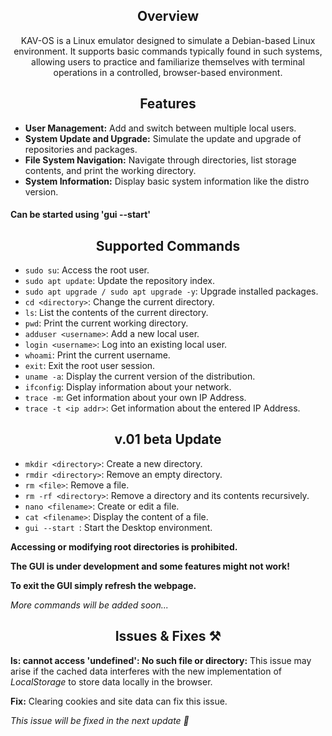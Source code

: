 

<h2 align="center">Overview</h2>
<p align="center">KAV-OS is a Linux emulator designed to simulate a Debian-based Linux environment. It supports basic commands typically found in such systems, allowing users to practice and familiarize themselves with terminal operations in a controlled, browser-based environment.</p>

<h2 align="center">Features</h2>
<ul>
  <li><strong>User Management:</strong> Add and switch between multiple local users.</li>
  <li><strong>System Update and Upgrade:</strong> Simulate the update and upgrade of repositories and packages.</li>
  <li><strong>File System Navigation:</strong> Navigate through directories, list storage contents, and print the working directory.</li>
  <li><strong>System Information:</strong> Display basic system information like the distro version.</li>
</ul>


<h4>Can be started using 'gui --start'</h4>

<h2 align="center">Supported Commands</h2>
<ul>
  <li><code>sudo su</code>: Access the root user.</li>
  <li><code>sudo apt update</code>: Update the repository index.</li>
  <li><code>sudo apt upgrade / sudo apt upgrade -y</code>: Upgrade installed packages.</li>
  <li><code>cd &lt;directory&gt;</code>: Change the current directory.</li>
  <li><code>ls</code>: List the contents of the current directory.</li>
  <li><code>pwd</code>: Print the current working directory.</li>
  <li><code>adduser &lt;username&gt;</code>: Add a new local user.</li>
  <li><code>login &lt;username&gt;</code>: Log into an existing local user.</li>
  <li><code>whoami</code>: Print the current username.</li>
  <li><code>exit</code>: Exit the root user session.</li>
  <li><code>uname -a</code>: Display the current version of the distribution.</li>
  <li><code>ifconfig</code>: Display information about your network.</li>
  <li><code>trace -m</code>: Get information about your own IP Address.</li>
  <li><code>trace -t &lt;ip addr&gt;</code>: Get information about the entered IP Address.</li>
</ul>

<h2 align="center">v.01 beta Update</h2>
<ul>
  <li><code>mkdir &lt;directory&gt;</code>: Create a new directory.</li>
  <li><code>rmdir &lt;directory&gt;</code>: Remove an empty directory.</li>
  <li><code>rm &lt;file&gt;</code>: Remove a file.</li>
  <li><code>rm -rf &lt;directory&gt;</code>: Remove a directory and its contents recursively.</li>
  <li><code>nano &lt;filename&gt;</code>: Create or edit a file.</li>
  <li><code>cat &lt;filename&gt;</code>: Display the content of a file.</li>
  <li><code>gui --start </code>: Start the Desktop environment.</li>
</ul>
<p><strong>Accessing or modifying root directories is prohibited.</strong></p>
<p><strong>The GUI is under development and some features might not work!</strong></p>
<p><strong>To exit the GUI simply refresh the webpage.</strong></p>
<p><em>More commands will be added soon...</em></p>


<h2 align="center">Issues & Fixes ⚒</h2>
<p><strong>ls: cannot access 'undefined': No such file or directory:</strong> This issue may arise if the cached data interferes with the new implementation of <em>LocalStorage</em> to store data locally in the browser.</p>
<p><strong>Fix:</strong> Clearing cookies and site data can fix this issue.</p>
<p><em>This issue will be fixed in the next update 🚀</em></p>
